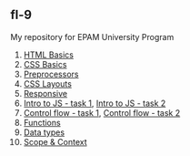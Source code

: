 ## fl-9
 My repository for EPAM University Program
 

 1. [HTML Basics](https://romanvavryn.github.io/fl-9/FE_9_1_homework_html-basics/homework/)
 2. [CSS Basics](https://romanvavryn.github.io/fl-9/FE_9_2_homework_css-basics/homework/)
 3. [Preprocessors](https://romanvavryn.github.io/fl-9/FE_9_3_homework_preprocessors/homework/)
 4. [CSS Layouts](https://romanvavryn.github.io/fl-9/FE_9_4_homework_css-layouts/homework/)
 5. [Responsive](https://romanvavryn.github.io/fl-9/FE_9_5_homework_responsive/homework/src/)
 6. [Intro to JS - task 1](https://romanvavryn.github.io/fl-9/FE_9_6_homework_js-intro/homework/src/task1.html),  [Intro to JS - task 2](https://romanvavryn.github.io/fl-9/FE_9_6_homework_js-intro/homework/src/task2.html)
 7.  [Control flow - task 1](https://romanvavryn.github.io/fl-9/FE_9_7_homework_control-flow/homework/src/task1.html), [Control flow - task 2](https://romanvavryn.github.io/fl-9/FE_9_7_homework_control-flow/homework/src/task2.html)
8. [Functions](https://romanvavryn.github.io/fl-9/FE_9_8_homework_functions/homework/src/)
9. [Data types](https://romanvavryn.github.io/fl-9/FE_9_9_homework_data-types/homework/)
10. [Scope & Context]()
